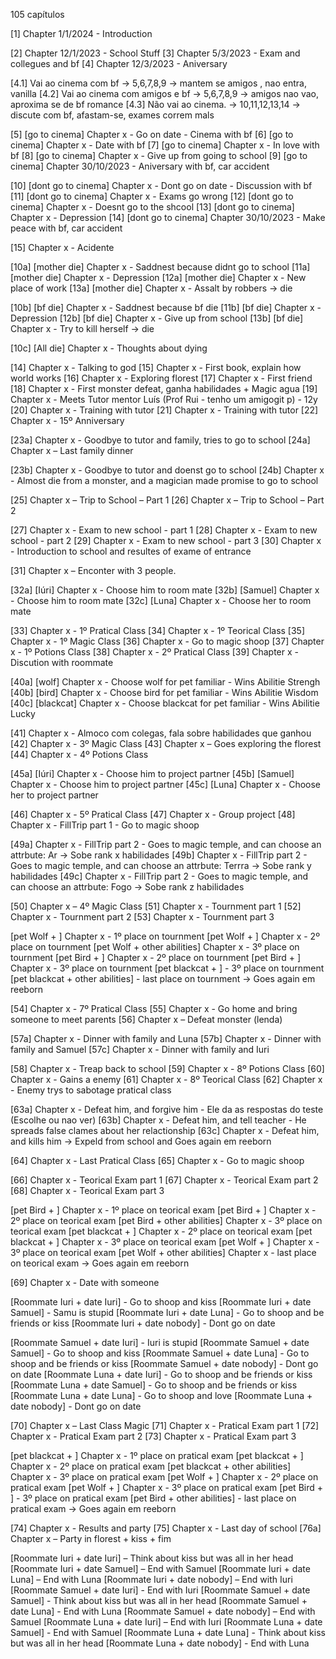 105 capítulos

[1] Chapter 1/1/2024 - Introduction 

[2] Chapter 12/1/2023 - School Stuff
[3] Chapter 5/3/2023 - Exam and collegues and bf
[4] Chapter 12/3/2023 - Aniversary

[4.1] Vai ao cinema com bf -> 5,6,7,8,9 -> mantem se amigos , nao entra, vanilla
[4.2] Vai ao cinema com amigos e bf -> 5,6,7,8,9 -> amigos nao vao, aproxima se de bf romance
[4.3] Não vai ao cinema. -> 10,11,12,13,14 -> discute com bf, afastam-se, exames correm mals

[5] [go to cinema] Chapter x - Go on date - Cinema with bf 
[6] [go to cinema] Chapter x - Date with bf
[7] [go to cinema] Chapter x - In love with bf
[8] [go to cinema] Chapter x - Give up from going to school
[9] [go to cinema] Chapter 30/10/2023 - Aniversary with bf, car accident

[10] [dont go to cinema] Chapter x - Dont go on date - Discussion with bf
[11] [dont go to cinema] Chapter x - Exams go wrong
[12] [dont go to cinema] Chapter x - Doesnt go to the shcool
[13] [dont go to cinema] Chapter x - Depression
[14] [dont go to cinema] Chapter 30/10/2023 - Make peace with bf, car accident

[15] Chapter x - Acidente



[10a] [mother die] Chapter x - Saddnest because didnt go to school
[11a] [mother die] Chapter x - Depression
[12a] [mother die] Chapter x - New place of work 
[13a] [mother die] Chapter x - Assalt by robbers -> die

[10b] [bf die] Chapter x - Saddnest because bf die
[11b] [bf die] Chapter x - Depression
[12b] [bf die] Chapter x - Give up from school
[13b] [bf die] Chapter x - Try to kill herself -> die

[10c] [All die] Chapter x - Thoughts about dying


[14] Chapter x - Talking to god 
[15] Chapter x - First book, explain how world works
[16] Chapter x - Exploring florest
[17] Chapter x - First friend
[18] Chapter x - First monster defeat, ganha habilidades + Magic agua
[19] Chapter x - Meets Tutor mentor Luís (Prof Rui - tenho um amigogit p) - 12y
[20] Chapter x - Training with tutor
[21] Chapter x - Training with tutor
[22] Chapter x - 15º Anniversary 

[23a] Chapter x - Goodbye to tutor and family, tries to go to school
[24a] Chapter x – Last family dinner

[23b] Chapter x - Goodbye to tutor and doenst go to school
[24b] Chapter x - Almost die from a monster, and a magician made promise to go to school

[25] Chapter x – Trip to School – Part 1
[26] Chapter x – Trip to School – Part 2 

[27] Chapter x - Exam to new school - part 1
[28] Chapter x - Exam to new school - part 2
[29] Chapter x - Exam to new school - part 3
[30] Chapter x - Introduction to school and resultes of exame of entrance

[31] Chapter x – Enconter with 3 people.

[32a] [Iúri] Chapter x - Choose him to room mate
[32b] [Samuel] Chapter x - Choose him to room mate
[32c] [Luna] Chapter x - Choose her to room mate

[33] Chapter x - 1º Pratical Class
[34] Chapter x - 1º Teorical Class
[35] Chapter x - 1º Magic Class
[36] Chapter x - Go to magic shoop
[37] Chapter x - 1º Potions Class
[38] Chapter x - 2º Pratical Class
[39] Chapter x - Discution with roommate

[40a] [wolf] Chapter x - Choose wolf for pet familiar - Wins Abilitie Strengh
[40b] [bird] Chapter x - Choose bird for pet familiar - Wins Abilitie Wisdom
[40c] [blackcat] Chapter x - Choose blackcat for pet familiar - Wins Abilitie Lucky

[41] Chapter x - Almoco com colegas, fala sobre habilidades que ganhou 
[42] Chapter x - 3º Magic Class
[43] Chapter x – Goes exploring the florest
[44] Chapter x - 4º Potions Class

[45a] [Iúri] Chapter x - Choose him to project partner
[45b] [Samuel] Chapter x - Choose him to project partner
[45c] [Luna] Chapter x - Choose her to project partner

[46] Chapter x - 5º Pratical Class
[47] Chapter x - Group project 
[48] Chapter x - FillTrip part 1 - Go to magic shoop

[49a] Chapter x - FillTrip part 2 - Goes to magic temple, and can choose an attrbute: Ar -> Sobe rank x habilidades
[49b] Chapter x - FillTrip part 2 - Goes to magic temple, and can choose an attrbute: Terrra -> Sobe rank y habilidades
[49c] Chapter x - FillTrip part 2 - Goes to magic temple, and can choose an attrbute: Fogo -> Sobe rank z habilidades

[50] Chapter x – 4º Magic Class
[51] Chapter x - Tournment part 1
[52] Chapter x - Tournment part 2
[53] Chapter x - Tournment part 3

[pet Wolf + ] Chapter x - 1º place on tournment
[pet Wolf + ] Chapter x - 2º place on tournment
[pet Wolf + other abilities]  Chapter x - 3º place on tournment
[pet Bird + ] Chapter x - 2º place on tournment
[pet Bird + ] Chapter x - 3º place on tournment
[pet blackcat + ] - 3º place on tournment
[pet blackcat + other abilities] - last place on tournment -> Goes again em reeborn 

[54] Chapter x - 7º Pratical Class
[55] Chapter x - Go home and bring someone to meet parents
[56] Chapter x – Defeat monster (lenda)

[57a] Chapter x - Dinner with family and Luna
[57b] Chapter x - Dinner with family and Samuel
[57c] Chapter x - Dinner with family and Iuri

[58] Chapter x - Treap back to school
[59] Chapter x - 8º Potions Class
[60] Chapter x - Gains a enemy 
[61] Chapter x - 8º Teorical Class
[62] Chapter x - Enemy trys to sabotage pratical class

[63a] Chapter x - Defeat him, and forgive him - Ele da as respostas do teste (Escolhe ou nao ver)
[63b] Chapter x - Defeat him, and tell teacher - He spreads false clames about her relactionship
[63c] Chapter x - Defeat him, and kills him -> Expeld from school and Goes again em reeborn

[64] Chapter x - Last Pratical Class
[65] Chapter x - Go to magic shoop

[66] Chapter x - Teorical Exam part 1
[67] Chapter x - Teorical Exam part 2
[68] Chapter x - Teorical Exam part 3

[pet Bird + ] Chapter x - 1º place on teorical exam
[pet Bird + ] Chapter x - 2º place on teorical exam
[pet Bird + other abilities]  Chapter x - 3º place on teorical exam
[pet blackcat + ] Chapter x - 2º place on teorical exam
[pet blackcat + ] Chapter x - 3º place on teorical exam
[pet Wolf + ] Chapter x - 3º place on teorical exam
[pet Wolf + other abilities] Chapter x - last place on teorical exam -> Goes again em reeborn 

[69] Chapter x - Date with someone

[Roommate Iuri + date Iuri] - Go to shoop and kiss 
[Roommate Iuri + date Samuel] - Samu is stupid
[Roommate Iuri + date Luna] - Go to shoop and be friends or kiss
[Roommate Iuri + date nobody] - Dont go on date 

[Roommate Samuel + date Iuri] - Iuri is stupid
[Roommate Samuel + date Samuel] - Go to shoop and kiss
[Roommate Samuel + date Luna] - Go to shoop and be friends or kiss
[Roommate Samuel + date nobody] - Dont go on date 
[Roommate Luna + date Iuri] - Go to shoop and be friends or kiss
[Roommate Luna + date Samuel] - Go to shoop and be friends or kiss
[Roommate Luna + date Luna] - Go to shoop and love 
[Roommate Luna + date nobody] - Dont go on date  

[70] Chapter x – Last Class Magic
[71] Chapter x - Pratical Exam part 1
[72] Chapter x - Pratical Exam part 2
[73] Chapter x - Pratical Exam part 3

[pet blackcat + ] Chapter x - 1º place on pratical exam
[pet blackcat + ] Chapter x - 2º place on pratical exam
[pet blackcat + other abilities]  Chapter x - 3º place on pratical exam
[pet Wolf + ] Chapter x - 2º place on pratical exam
[pet Wolf + ] Chapter x - 3º place on pratical exam
[pet Bird + ] - 3º place on pratical exam
[pet Bird + other abilities] - last place on pratical exam  -> Goes again em reeborn 

[74] Chapter x - Results and party 
[75] Chapter x - Last day of school
[76a] Chapter x – Party in florest + kiss + fim

[Roommate Iuri + date Iuri] – Think about kiss but was all in her head
[Roommate Iuri + date Samuel] – End with Samuel
[Roommate Iuri + date Luna] – End with Luna
[Roommate Iuri + date nobody] – End with Iuri
[Roommate Samuel + date Iuri] - End with Iuri
[Roommate Samuel + date Samuel] - Think about kiss but was all in her head
[Roommate Samuel + date Luna] - End with Luna
[Roommate Samuel + date nobody] – End with Samuel
[Roommate Luna + date Iuri] – End with Iuri
[Roommate Luna + date Samuel] - End with Samuel
[Roommate Luna + date Luna] - Think about kiss but was all in her head 
[Roommate Luna + date nobody] - End with Luna
